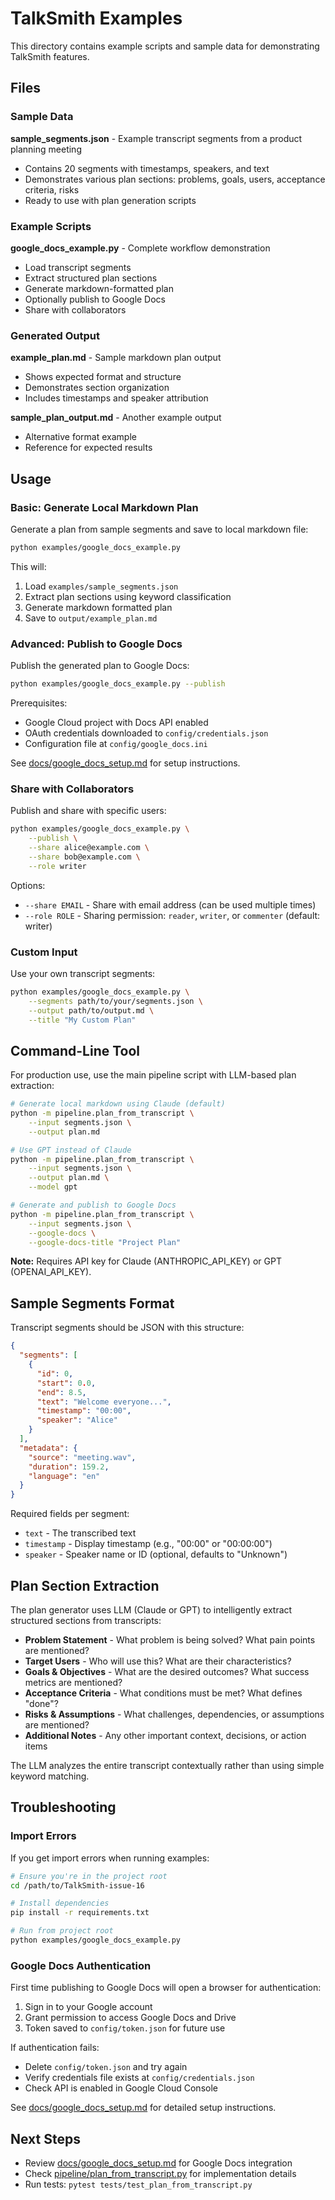 # TalkSmith Examples

This directory contains example scripts and sample data for demonstrating TalkSmith features.

## Files

### Sample Data

**sample_segments.json** - Example transcript segments from a product planning meeting
- Contains 20 segments with timestamps, speakers, and text
- Demonstrates various plan sections: problems, goals, users, acceptance criteria, risks
- Ready to use with plan generation scripts

### Example Scripts

**google_docs_example.py** - Complete workflow demonstration
- Load transcript segments
- Extract structured plan sections
- Generate markdown-formatted plan
- Optionally publish to Google Docs
- Share with collaborators

### Generated Output

**example_plan.md** - Sample markdown plan output
- Shows expected format and structure
- Demonstrates section organization
- Includes timestamps and speaker attribution

**sample_plan_output.md** - Another example output
- Alternative format example
- Reference for expected results

## Usage

### Basic: Generate Local Markdown Plan

Generate a plan from sample segments and save to local markdown file:

```bash
python examples/google_docs_example.py
```

This will:
1. Load `examples/sample_segments.json`
2. Extract plan sections using keyword classification
3. Generate markdown formatted plan
4. Save to `output/example_plan.md`

### Advanced: Publish to Google Docs

Publish the generated plan to Google Docs:

```bash
python examples/google_docs_example.py --publish
```

Prerequisites:
- Google Cloud project with Docs API enabled
- OAuth credentials downloaded to `config/credentials.json`
- Configuration file at `config/google_docs.ini`

See [docs/google_docs_setup.md](../docs/google_docs_setup.md) for setup instructions.

### Share with Collaborators

Publish and share with specific users:

```bash
python examples/google_docs_example.py \
    --publish \
    --share alice@example.com \
    --share bob@example.com \
    --role writer
```

Options:
- `--share EMAIL` - Share with email address (can be used multiple times)
- `--role ROLE` - Sharing permission: `reader`, `writer`, or `commenter` (default: writer)

### Custom Input

Use your own transcript segments:

```bash
python examples/google_docs_example.py \
    --segments path/to/your/segments.json \
    --output path/to/output.md \
    --title "My Custom Plan"
```

## Command-Line Tool

For production use, use the main pipeline script with LLM-based plan extraction:

```bash
# Generate local markdown using Claude (default)
python -m pipeline.plan_from_transcript \
    --input segments.json \
    --output plan.md

# Use GPT instead of Claude
python -m pipeline.plan_from_transcript \
    --input segments.json \
    --output plan.md \
    --model gpt

# Generate and publish to Google Docs
python -m pipeline.plan_from_transcript \
    --input segments.json \
    --google-docs \
    --google-docs-title "Project Plan"
```

**Note:** Requires API key for Claude (ANTHROPIC_API_KEY) or GPT (OPENAI_API_KEY).

## Sample Segments Format

Transcript segments should be JSON with this structure:

```json
{
  "segments": [
    {
      "id": 0,
      "start": 0.0,
      "end": 8.5,
      "text": "Welcome everyone...",
      "timestamp": "00:00",
      "speaker": "Alice"
    }
  ],
  "metadata": {
    "source": "meeting.wav",
    "duration": 159.2,
    "language": "en"
  }
}
```

Required fields per segment:
- `text` - The transcribed text
- `timestamp` - Display timestamp (e.g., "00:00" or "00:00:00")
- `speaker` - Speaker name or ID (optional, defaults to "Unknown")

## Plan Section Extraction

The plan generator uses LLM (Claude or GPT) to intelligently extract structured sections from transcripts:

- **Problem Statement** - What problem is being solved? What pain points are mentioned?
- **Target Users** - Who will use this? What are their characteristics?
- **Goals & Objectives** - What are the desired outcomes? What success metrics are mentioned?
- **Acceptance Criteria** - What conditions must be met? What defines "done"?
- **Risks & Assumptions** - What challenges, dependencies, or assumptions are mentioned?
- **Additional Notes** - Any other important context, decisions, or action items

The LLM analyzes the entire transcript contextually rather than using simple keyword matching.

## Troubleshooting

### Import Errors

If you get import errors when running examples:

```bash
# Ensure you're in the project root
cd /path/to/TalkSmith-issue-16

# Install dependencies
pip install -r requirements.txt

# Run from project root
python examples/google_docs_example.py
```

### Google Docs Authentication

First time publishing to Google Docs will open a browser for authentication:

1. Sign in to your Google account
2. Grant permission to access Google Docs and Drive
3. Token saved to `config/token.json` for future use

If authentication fails:
- Delete `config/token.json` and try again
- Verify credentials file exists at `config/credentials.json`
- Check API is enabled in Google Cloud Console

See [docs/google_docs_setup.md](../docs/google_docs_setup.md) for detailed setup instructions.

## Next Steps

- Review [docs/google_docs_setup.md](../docs/google_docs_setup.md) for Google Docs integration
- Check [pipeline/plan_from_transcript.py](../pipeline/plan_from_transcript.py) for implementation details
- Run tests: `pytest tests/test_plan_from_transcript.py`
